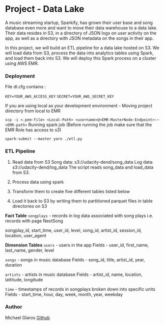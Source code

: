 # Project - Data Lake
A music streaming startup, Sparkify, has grown their user base and song database even more and want to move their data warehouse to a data lake. Their data resides in S3, in a directory of JSON logs on user activity on the app, as well as a directory with JSON metadata on the songs in their app.

In this project, we will build an ETL pipeline for a data lake hosted on S3. We will load data from S3, process the data into analytics tables using Spark, and load them back into S3. We will deploy this Spark process on a cluster using AWS EMR.

### Deployment
File dl.cfg contains :

`KEY=YOUR_AWS_ACCESS_KEY`
`SECRET=YOUR_AWS_SECRET_KEY`

If you are using local as your development environment - Moving project directory from local to EMR

 ```scp -i <.pem-file> <Local-Path> <username>@<EMR-MasterNode-Endpoint>:~<EMR-path>```
Running spark job (Before running the job make sure that the EMR Role has access to s3)

```spark-submit --master yarn ./etl.py```

### ETL Pipeline
1. Read data from S3
Song data: s3://udacity-dend/song_data
Log data: s3://udacity-dend/log_data
The script reads song_data and load_data from S3.

2. Process data using spark

3. Transform them to create five different tables listed below
4. Load it back to S3 by writing them to partitioned parquet files in table directories on S3

**Fact Table**
`songplays` - records in log data associated with song plays i.e. records with page NextSong

songplay_id, start_time, user_id, level, song_id, artist_id, session_id, location, user_agent

**Dimension Tables**
`users` - users in the app Fields - user_id, first_name, last_name, gender, level

`songs` - songs in music database Fields - song_id, title, artist_id, year, duration

`artists` - artists in music database Fields - artist_id, name, location, lattitude, longitude

`time` - timestamps of records in songplays broken down into specific units Fields - start_time, hour, day, week, month, year, weekday

### Author
Michael Glaros [Github](https://github.com/mglaros)